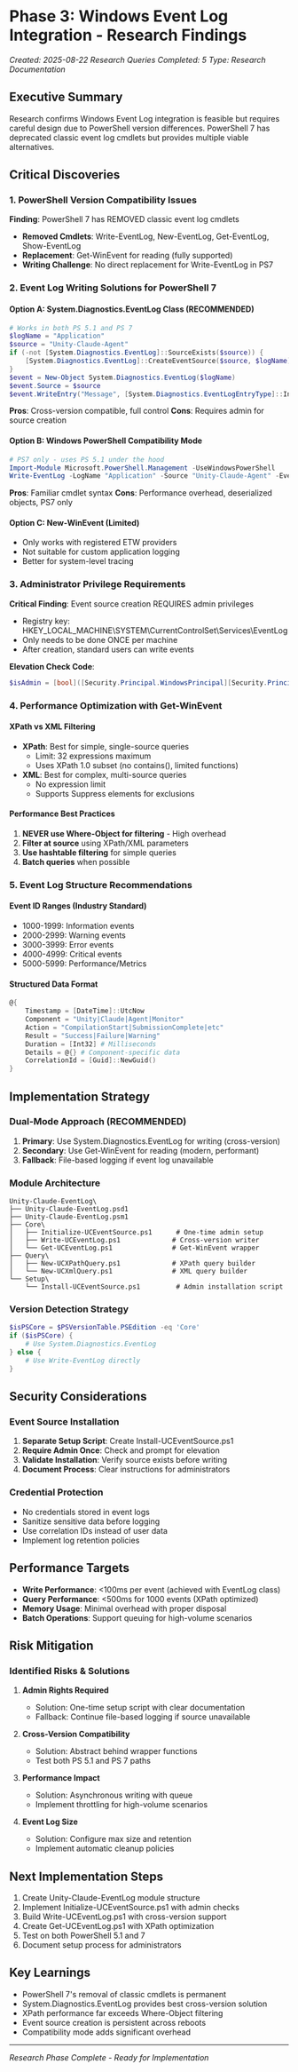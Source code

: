 # Phase 3: Windows Event Log Integration - Research Findings
*Created: 2025-08-22*
*Research Queries Completed: 5*
*Type: Research Documentation*

## Executive Summary
Research confirms Windows Event Log integration is feasible but requires careful design due to PowerShell version differences. PowerShell 7 has deprecated classic event log cmdlets but provides multiple viable alternatives.

## Critical Discoveries

### 1. PowerShell Version Compatibility Issues
**Finding**: PowerShell 7 has REMOVED classic event log cmdlets
- **Removed Cmdlets**: Write-EventLog, New-EventLog, Get-EventLog, Show-EventLog
- **Replacement**: Get-WinEvent for reading (fully supported)
- **Writing Challenge**: No direct replacement for Write-EventLog in PS7

### 2. Event Log Writing Solutions for PowerShell 7

#### Option A: System.Diagnostics.EventLog Class (RECOMMENDED)
```powershell
# Works in both PS 5.1 and PS 7
$logName = "Application"
$source = "Unity-Claude-Agent"
if (-not [System.Diagnostics.EventLog]::SourceExists($source)) {
    [System.Diagnostics.EventLog]::CreateEventSource($source, $logName)
}
$event = New-Object System.Diagnostics.EventLog($logName)
$event.Source = $source
$event.WriteEntry("Message", [System.Diagnostics.EventLogEntryType]::Information, 1000)
```
**Pros**: Cross-version compatible, full control
**Cons**: Requires admin for source creation

#### Option B: Windows PowerShell Compatibility Mode
```powershell
# PS7 only - uses PS 5.1 under the hood
Import-Module Microsoft.PowerShell.Management -UseWindowsPowerShell
Write-EventLog -LogName "Application" -Source "Unity-Claude-Agent" -EventId 1000 -Message "Test"
```
**Pros**: Familiar cmdlet syntax
**Cons**: Performance overhead, deserialized objects, PS7 only

#### Option C: New-WinEvent (Limited)
- Only works with registered ETW providers
- Not suitable for custom application logging
- Better for system-level tracing

### 3. Administrator Privilege Requirements
**Critical Finding**: Event source creation REQUIRES admin privileges
- Registry key: HKEY_LOCAL_MACHINE\SYSTEM\CurrentControlSet\Services\EventLog
- Only needs to be done ONCE per machine
- After creation, standard users can write events

**Elevation Check Code**:
```powershell
$isAdmin = [bool]([Security.Principal.WindowsPrincipal][Security.Principal.WindowsIdentity]::GetCurrent()).IsInRole([Security.Principal.WindowsBuiltInRole]'Administrator')
```

### 4. Performance Optimization with Get-WinEvent

#### XPath vs XML Filtering
- **XPath**: Best for simple, single-source queries
  - Limit: 32 expressions maximum
  - Uses XPath 1.0 subset (no contains(), limited functions)
- **XML**: Best for complex, multi-source queries
  - No expression limit
  - Supports Suppress elements for exclusions

#### Performance Best Practices
1. **NEVER use Where-Object for filtering** - High overhead
2. **Filter at source** using XPath/XML parameters
3. **Use hashtable filtering** for simple queries
4. **Batch queries** when possible

### 5. Event Log Structure Recommendations

#### Event ID Ranges (Industry Standard)
- 1000-1999: Information events
- 2000-2999: Warning events  
- 3000-3999: Error events
- 4000-4999: Critical events
- 5000-5999: Performance/Metrics

#### Structured Data Format
```powershell
@{
    Timestamp = [DateTime]::UtcNow
    Component = "Unity|Claude|Agent|Monitor"
    Action = "CompilationStart|SubmissionComplete|etc"
    Result = "Success|Failure|Warning"
    Duration = [Int32] # Milliseconds
    Details = @{} # Component-specific data
    CorrelationId = [Guid]::NewGuid()
}
```

## Implementation Strategy

### Dual-Mode Approach (RECOMMENDED)
1. **Primary**: Use System.Diagnostics.EventLog for writing (cross-version)
2. **Secondary**: Use Get-WinEvent for reading (modern, performant)
3. **Fallback**: File-based logging if event log unavailable

### Module Architecture
```
Unity-Claude-EventLog\
├── Unity-Claude-EventLog.psd1
├── Unity-Claude-EventLog.psm1
├── Core\
│   ├── Initialize-UCEventSource.ps1      # One-time admin setup
│   ├── Write-UCEventLog.ps1             # Cross-version writer
│   └── Get-UCEventLog.ps1               # Get-WinEvent wrapper
├── Query\
│   ├── New-UCXPathQuery.ps1             # XPath query builder
│   └── New-UCXmlQuery.ps1               # XML query builder
└── Setup\
    └── Install-UCEventSource.ps1         # Admin installation script
```

### Version Detection Strategy
```powershell
$isPSCore = $PSVersionTable.PSEdition -eq 'Core'
if ($isPSCore) {
    # Use System.Diagnostics.EventLog
} else {
    # Use Write-EventLog directly
}
```

## Security Considerations

### Event Source Installation
1. **Separate Setup Script**: Create Install-UCEventSource.ps1
2. **Require Admin Once**: Check and prompt for elevation
3. **Validate Installation**: Verify source exists before writing
4. **Document Process**: Clear instructions for administrators

### Credential Protection
- No credentials stored in event logs
- Sanitize sensitive data before logging
- Use correlation IDs instead of user data
- Implement log retention policies

## Performance Targets
- **Write Performance**: <100ms per event (achieved with EventLog class)
- **Query Performance**: <500ms for 1000 events (XPath optimized)
- **Memory Usage**: Minimal overhead with proper disposal
- **Batch Operations**: Support queuing for high-volume scenarios

## Risk Mitigation

### Identified Risks & Solutions
1. **Admin Rights Required**
   - Solution: One-time setup script with clear documentation
   - Fallback: Continue file-based logging if source unavailable

2. **Cross-Version Compatibility**
   - Solution: Abstract behind wrapper functions
   - Test both PS 5.1 and PS 7 paths

3. **Performance Impact**
   - Solution: Asynchronous writing with queue
   - Implement throttling for high-volume scenarios

4. **Event Log Size**
   - Solution: Configure max size and retention
   - Implement automatic cleanup policies

## Next Implementation Steps
1. Create Unity-Claude-EventLog module structure
2. Implement Initialize-UCEventSource.ps1 with admin checks
3. Build Write-UCEventLog.ps1 with cross-version support
4. Create Get-UCEventLog.ps1 with XPath optimization
5. Test on both PowerShell 5.1 and 7
6. Document setup process for administrators

## Key Learnings
- PowerShell 7's removal of classic cmdlets is permanent
- System.Diagnostics.EventLog provides best cross-version solution
- XPath performance far exceeds Where-Object filtering
- Event source creation is persistent across reboots
- Compatibility mode adds significant overhead

---
*Research Phase Complete - Ready for Implementation*